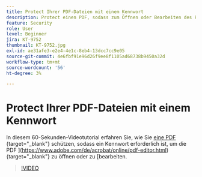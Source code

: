 ```yaml
---
title: Protect Ihrer PDF-Dateien mit einem Kennwort
description: Protect einen PDF, sodass zum Öffnen oder Bearbeiten des PDF ein Kennwort erforderlich ist
feature: Security
role: User
level: Beginner
jira: KT-9752
thumbnail: KT-9752.jpg
exl-id: ae31afe3-e2e4-4e1c-8eb4-13dcc7cc9e05
source-git-commit: 4e6fbf91e96d26f9ee8f1105ad68738b9450a32d
workflow-type: tm+mt
source-wordcount: '56'
ht-degree: 3%

---
```


# Protect Ihrer PDF-Dateien mit einem Kennwort

In diesem 60-Sekunden-Videotutorial erfahren Sie, wie Sie [eine PDF ](https://www.adobe.com/de/acrobat/online/password-protect-pdf.html){target="_blank"} schützen, sodass ein Kennwort erforderlich ist, um die PDF ](https://www.adobe.com/de/acrobat/online/pdf-editor.html){target="_blank"} zu öffnen oder zu [bearbeiten.

>[!VIDEO](https://video.tv.adobe.com/v/340075?quality=12&learn=on&hidetitle=true)
